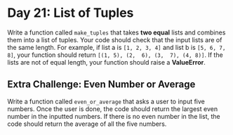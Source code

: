 # Day 21:  List of Tuples  

Write a function called `make_tuples` that takes **two equal** lists
and combines them into a list of tuples. Your code should check that the input lists are of the same length. For example, if list a is `[1, 2, 3, 4]` and list b is `[5, 6, 7, 8]`, your function should return `[(1, 5), (2,  6), (3,  7), (4, 8)]`. If the lists are not of equal length, your function should raise a **ValueError**.

## Extra Challenge:  Even Number or Average  

Write a function called `even_or_average` that asks a user to
input five numbers. Once the user is done, the code should
return the largest even number in the inputted numbers.
If there is no even number in the list, the code should return
the average of all the five numbers.
